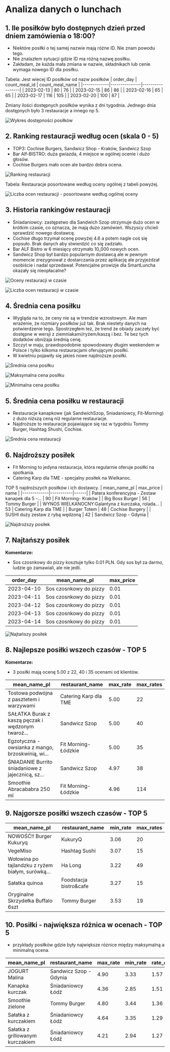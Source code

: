 # Analiza danych o lunchach

## 1. Ile posiłków było dostępnych dzień przed dniem zamówienia o 18:00?

- Niektóre posiłki o tej samej nazwie mają różne ID. Nie znam powodu tego.
- Nie znalazłem sytuacji gdzie ID ma różną nazwę posiłku.
- Zakładam, że każda mała zmiana w nazwie, składnikach lub cenie wymaga nowego ID dla posiłku.


Tabela: Jest wiecej ID posiłków od nazw posiłków 
| order_day   | count_meal_id | count_meal_name |
|-------------|---------------|-----------------|
| 2023-02-13  | 80            | 76              |
| 2023-02-15  | 86            | 86              |
| 2023-02-16  | 65            | 65              |
| 2023-02-17  | 116           | 105             |
| 2023-02-20  | 100           | 87              |

Zmiany ilości dostępnych posiłków wynika z dni tygodnia. Jednego dnia dostępnych było 3 restauracje a innego np 5.

![Wykres dostępności posiłków](utils/charts/How%20many%20meals%20were%20available%20day%20before%20order%20day%20ay%2018%3A00%20o%27clock%3F.png)

## 2. Ranking restauracji według ocen (skala 0 - 5)

- TOP3: Cochise Burgers, Sandwicz Shop - Kraków, Sandwicz Szop
- Bar Alf-BISTRO: duża gwiazda, 4 miejsce w ogólnej ocenie i dużo głosów.
- Cochise Burgers mało ocen ale bardzo dobra ocena.


![Ranking restauracji](utils/charts/Restaurants%20rate%20ranking.png)

Tabela: Restauracje posortowane według oceny ogólnej z tabeli powyżej.

![Liczba ocen restauracji - posortowane według ogólnej oceny](utils/charts/Restaurants%20number%20of%20rates%20-%20sorted%20by%20overall%20rate.png)

## 3. Historia rankingów restauracji

- Śniadaniowcy: zastępstwo dla Sandwich Szop otrzymuje dużo ocen w krótkim czasie, co oznacza, że mają dużo zamówień. Wszyscy chcieli sprawdzić nowego dostawcę.
- Cochise długo trzymał ocenę powyżej 4.6 a potem nagle coś się popsuło. Brak danych aby stwierdzić co się zadziało.
- Bar ALF Bistro w 6 miesięcy otrzymało 10_000 nowych ocen.
- Sandwicz Shop był bardzo popularnym dostawcą ale w pewnym momencie zrezygnował z dostarczania przez aplikację ale przyjeżdzał osobiście i nadal sprzedawał. Potencjalne prowizje dla SmartLuncha okazały się nieopłacalne?

![Oceny restauracji w czasie](utils/charts/Restaurants%20rate%20in%20time.png)

![Liczba ocen restauracji w czasie](utils/charts/Restaurants%20number%20of%20rates%20in%20time.png)

## 4. Średnia cena posiłku

- Wygląda na to, że ceny nie są w trendzie wzrostowym. Ale mam wrażenie, że rozmiary posiłków już tak. Brak niestety danych na potwierdzenie tego. Spostrzegłem też, że trend że obiady zaczeły być dostępne w wersji z ziemniakami/ryżem/kaszą i bez. Te bez tych dodatków obniżaja średnią cenę.
- Szczyt w maju, prawdopodobnie spowodowany długim weekendem w Polsce i tylko kilkoma restauracjami oferującymi posiłki.
- W kwietniu pojawiły się jakieś nowe najdroższe posiłki.

![Średnia cena posiłku](utils/charts/Average%20meal%20price.png)

![Maksymalna cena posiłku](utils/charts/Max%20meal%20price.png)

![Minimalna cena posiłku](utils/charts/Minimal%20meal%20price.png)

## 5. Średnia cena posiłku w restauracji

- Restauracje kanapkowe (jak SandwichSzop, Sniadaniowcy, Fit-Morning) z dużo niższą ceną niż regularne restauracje.
- Najdroższe to restauracje pojawiające się raz w tygodniu Tommy Burger, Hashtag Shushi, Cochise.

![Średnia cena restauracji](utils/charts/Restaurants%20average%20price.png)

## 6. Najdroższy posiłek

- Fit Morning to jedyna restauracja, która regularnie oferuje posiłki na spotkania.
- Catering Karp dla TME - specjalny posiłek na Wielkanoc.


TOP 5 najdroższych posiłków i ich dostawcy.
| mean_name_pl | max_price | name |
|-------------|-----------|------|
| Patera konferencyjna - Zestaw kanapek dla 5 -... | 90 | Fit Morning- Kraków |
| Big Boss Burger | 56 | Tommy Burger |
| WYNOS WIELKANOCNY:Galantyna z kurczaka, rolada... | 53 | Catering Karp dla TME |
| Burger Totem | 48 | Cochise Burgery |
| SUSHI duży zestaw z rybą wędzoną | 42 | Sandwicz Szop - Gdynia |


![Najdroższy posiłek](utils/charts/Most%20expensive%20meal.png)

## 7. Najtańszy posiłek

**Komentarze:**
- Sos czosnkowy do pizzy kosztuje tylko 0.01 PLN. Gdy sos był za darmo, ludzie go zamawiali, ale nie jedli.



| order_day   | mean_name_pl                | max_price |
|-------------|-----------------------------|-----------|
| 2023-04-10  | Sos czosnkowy do pizzy      | 0.01      |
| 2023-04-11  | Sos czosnkowy do pizzy      | 0.01      |
| 2023-04-12  | Sos czosnkowy do pizzy      | 0.01      |
| 2023-04-13  | Sos czosnkowy do pizzy      | 0.01      |
| 2023-04-14  | Sos czosnkowy do pizzy      | 0.01      |

![Najtańszy posiłek](utils/charts/Cheapest%20meal.png)

## 8. Najlepsze posiłki wszech czasów - TOP 5

**Komentarze:**
- 3 posiłki mają ocenę 5.00 z 22, 40 i 35 ocenami od klientów.


| mean_name_pl | restaurant_name | max_rate | max_rates |
|-------------|----------------|----------|-----------|
| Tostowa podwójna z pasztetem i warzywami | Catering Karp dla TME | 5.00 | 22 |
| SAŁATKA Burak z kaszą pęczak i wędzonym twaroż... | Sandwicz Szop | 5.00 | 40 |
| Egzotyczna - owsianka z mango, brzoskwinią, wi... | Fit Morning-Łódzkie | 5.00 | 35 |
| ŚNIADANIE Burrito śniadaniowe z jajecznicą, sz... | Sandwicz Szop | 4.97 | 38 |
| Smoothie Abracababra 250 ml | Fit Morning-Łódzkie | 4.96 | 114 |


## 9. Najgorsze posiłki wszech czasów - TOP 5

| mean_name_pl | restaurant_name | min_rate | max_rates |
|-------------|----------------|----------|-----------|
| NOWOŚĆ!! Burger Kukuryq | KukuryQ | 3.06 | 20 |
| VegeMiso | Hashtag Sushi | 3.07 | 15 |
| Wołowina po tajlandzku z ryżem białym, surówką... | Ha Long | 3.22 | 49 |
| Sałatka quinoa | Foodstacja bistro&cafe | 3.27 | 15 |
| Oryginalne Skrzydełka Buffalo 6szt | Tommy Burger | 3.53 | 19 |



## 10. Posiłki - największa różnica w ocenach - TOP 5

- przykłady posiłków gdzie były największe róznice między maksymalną a minimalną ocena.

| mean_name_pl | restaurant_name | max_rate | min_rate | rate_diff |
|-------------|----------------|----------|----------|-----------|
| JOGURT Malina | Sandwicz Szop - Gdynia | 4.90 | 3.33 | 1.57 |
| Kanapka kurczak | Śniadaniowcy Łódź | 4.36 | 2.85 | 1.51 |
| Smoothie zielone | Tommy Burger | 4.80 | 3.44 | 1.36 |
| Sałatka z kurczakiem | Śniadaniowcy Łódź | 4.64 | 3.35 | 1.29 |
| Sałatka z grillowanym kurczakiem | Śniadaniowcy Łódź | 4.21 | 2.94 | 1.27 |
